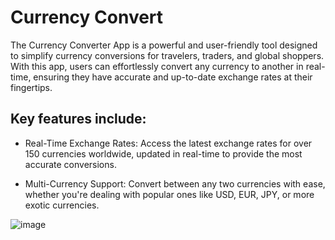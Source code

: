 # Currency Convert

The Currency Converter App is a powerful and user-friendly tool designed to simplify currency conversions for travelers, traders, and global shoppers. With this app, users can effortlessly convert any currency to another in real-time, ensuring they have accurate and up-to-date exchange rates at their fingertips.

## Key features include:

 - Real-Time Exchange Rates: Access the latest exchange rates for over 150 currencies worldwide, updated in real-time to provide the most accurate conversions.

 - Multi-Currency Support: Convert between any two currencies with ease, whether you're dealing with popular ones like USD, EUR, JPY, or more exotic currencies.

![image](https://github.com/user-attachments/assets/307e4212-3cd8-4942-8819-c3c492bf879c)
